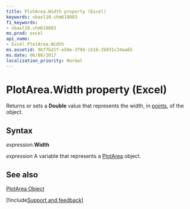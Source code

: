 ```yaml
---
title: PlotArea.Width property (Excel)
keywords: vbaxl10.chm618083
f1_keywords:
- vbaxl10.chm618083
ms.prod: excel
api_name:
- Excel.PlotArea.Width
ms.assetid: 9bf7bd1f-e50e-378d-cb16-2b931c34aa65
ms.date: 06/08/2017
localization_priority: Normal
---
```



# PlotArea.Width property (Excel)

Returns or sets a  **Double** value that represents the width, in [points](../language/glossary/vbe-glossary.md#point), of the object.


## Syntax

_expression_.**Width**

_expression_ A variable that represents a [PlotArea](Excel.PlotArea-graph-property.md) object.


## See also


[PlotArea Object](Excel.PlotArea(object).md)

[!include[Support and feedback](~/includes/feedback-boilerplate.md)]